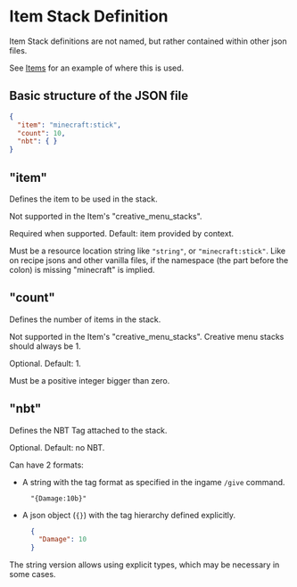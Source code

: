 # Item Stack Definition

Item Stack definitions are not named, but rather contained within other json files.

See [Items](./Items.md#creative_menu_stacks) for an example of where this is used.

## Basic structure of the JSON file

```json
{
  "item": "minecraft:stick",
  "count": 10,
  "nbt": { }  
}
```

## "item"

Defines the item to be used in the stack.

Not supported in the Item's "creative_menu_stacks".

Required when supported. Default: item provided by context.

Must be a resource location string like `"string"`, or `"minecraft:stick"`. Like on recipe jsons and other vanilla files,
if the namespace (the part before the colon) is missing "minecraft" is implied.

## "count"

Defines the number of items in the stack.

Not supported in the Item's "creative_menu_stacks". Creative menu stacks should always be 1.

Optional. Default: 1.

Must be a positive integer bigger than zero.

## "nbt"

Defines the NBT Tag attached to the stack.

Optional. Default: no NBT.

Can have 2 formats:

* A string with the tag format as specified in the ingame `/give` command.
    ```
      "{Damage:10b}"
    ```
* A json object (`{}`) with the tag hierarchy defined explicitly.
    ```json
      {
        "Damage": 10
      }
    ```

The string version allows using explicit types, which may be necessary in some cases.
